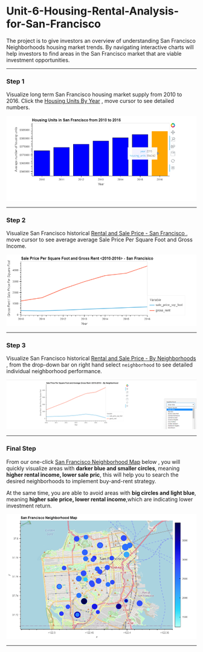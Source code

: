 # Unit-6-Housing-Rental-Analysis-for-San-Francisco

The project is to give investors an overview of understanding San Francisco Neighborhoods housing market trends. By navigating interactive charts will help investors to find areas in the San Francisco market that are viable investment opportunities.

---

### Step 1

Visualize long term San Francisco housing market supply from 2010 to 2016.
Click the [Housing Units By Year](Images/housing_units_by_year_chart.html) , move cursor to see detailed numbers.

[![housing_units_by_year](Images/housing_units_by_year.png)](Images/housing_units_by_year_chart.html)

---

### Step 2

Visualize San Francisco historical [Rental and Sale Price - San Francisco ](Images/prices_square_foot_by_year_chart.html), move cursor to see average average Sale Price Per Square Foot and Gross Income.

[![San Francisco](Images/prices_square_foot_by_year_chart.png)](Images/prices_square_foot_by_year_chart.html)

---
### Step 3
Visualize San Francisco historical [Rental and Sale Price - By Neighborhoods ](Images/prices_by_year_by_neighborhood_chart.html), from the drop-down bar on right hand select `neighborhood`  to see detailed individual neighborhood performance.

[![Neibhborhood](Images/prices_by_year_by_neighborhood_chart.png)](Images/prices_by_year_by_neighborhood_chart.html)

---
### Final Step

From our one-click  [San Francisco Neighborhood Map](Images/all_neighborhoods_df_chart.html) below
, you will quickly visualize areas with **darker blue and smaller circles**, meaning **higher rental income, lower sale pric**, this will help you to search the desired neighborhoods to implement buy-and-rent strategy. 

At the same time, you are able to avoid areas with **big circles and light blue**, meaning **higher sale price, lower rental income**,which are indicating lower investment return.

[![Neibhborhood](Images/all_neighborhoods_df_chart.png)](Images/all_neighborhoods_df_chart.html)

---

